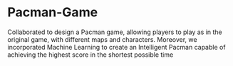 # Pacman-Game
Collaborated to design a Pacman game, allowing players to play as in the original game, with different maps and characters. Moreover, we incorporated Machine Learning to create an Intelligent Pacman capable of achieving the highest score in the shortest possible time
